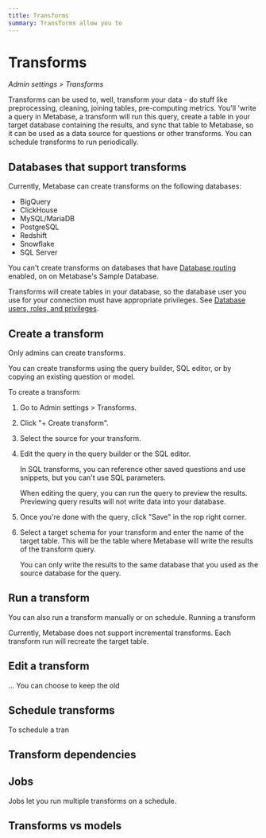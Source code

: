 ```yaml
---
title: Transforms
summary: Transforms allow you to
---
```


# Transforms

_Admin settings > Transforms_

Transforms can be used to, well, transform your data - do stuff like preprocessing, cleaning, joining tables, pre-computing metrics. You'll 'write a query in Metabase, a transform will run this query, create a table in your target database containing the results, and sync that table to Metabase, so it can be used as a data source for questions or other transforms. You can schedule transforms to run periodically.

## Databases that support transforms

Currently, Metabase can create transforms on the following databases:

- BigQuery
- ClickHouse
- MySQL/MariaDB
- PostgreSQL
- Redshift
- Snowflake
- SQL Server

You can't create transforms on databases that have [Database routing](../permissions/database-routing.md) enabled, on on Metabase's Sample Database.

Transforms will create tables in your database, so the database user you use for your connection must have appropriate privileges. See [Database users, roles, and privileges](../databases/users-roles-privileges.md).

## Create a transform

Only admins can create transforms.

You can create transforms using the query builder, SQL editor, or by copying an existing question or model.

To create a transform:

1. Go to Admin settings > Transforms.
2. Click "+ Create transform".
3. Select the source for your transform.
4. Edit the query in the query builder or the SQL editor.

   In SQL transforms, you can reference other saved questions and use snippets, but you can't use SQL parameters.

   When editing the query, you can run the query to preview the results. Previewing query results will not write data into your database.

5. Once you're done with the query, click "Save" in the rop right corner.
6. Select a target schema for your transform and enter the name of the target table. This will be the table where Metabase will write the results of the transform query.

   You can only write the results to the same database that you used as the source database for the query.

## Run a transform

You can also run a transform manually or on schedule. Running a transform

Currently, Metabase does not support incremental transforms. Each transform run will recreate the target table.

## Edit a transform

... You can choose to keep the old

## Schedule transforms

To schedule a tran

## Transform dependencies

## Jobs

Jobs let you run multiple transforms on a schedule.

## Transforms vs models
